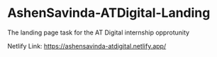 # AshenSavinda-ATDigital-Landing
 The landing page task for the AT Digital internship opprotunity

 Netlify Link: https://ashensavinda-atdigital.netlify.app/
